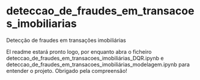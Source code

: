 # deteccao_de_fraudes_em_transacoes_imobiliarias
Detecção de fraudes em transações imobiliárias

El readme estará pronto logo, por enquanto abra o ficheiro deteccao_de_fraudes_em_transacoes_imobiliárias_DQR.ipynb e deteccao_de_fraudes_em_transacoes_imobiliárias_modelagem.ipynb para entender o projeto.
Obrigado pela compreensão!
